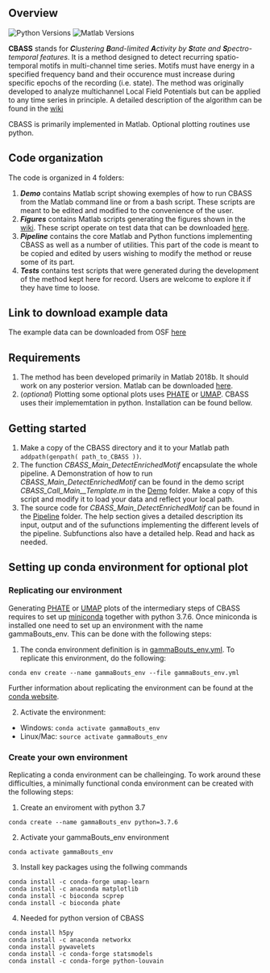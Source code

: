 ## Overview


![Python Versions](https://img.shields.io/badge/python-3.6%20%7C%203.7-blue)
![Matlab Versions](https://img.shields.io/badge/MATLAB-2018%7C2019%7C2020-blue.svg?style=flat-square)

__CBASS__ stands for _**C**lustering **B**and-limited **A**ctivity by **S**tate and **S**pectro-temporal features_. It is a method designed to detect recurring spatio-temporal motifs in multi-channel time series. Motifs must have energy in a specified frequency band and their occurence must increase during specific epochs of the recording (i.e. state). The method was originally developed to analyze multichannel Local Field Potentials but can be applied to any time series in principle. A detailed description of the algorithm can be found in the [wiki](https://github.com/ahof1704/gamma_bouts/wiki)

CBASS is primarily implemented in Matlab. Optional plotting routines use python.

## Code organization
The code is organized in 4 folders:
1. ***Demo*** contains Matlab script showing exemples of how to run CBASS from the Matlab command line or from a bash script. These scripts are meant to be edited and modified to the convenience of the user.
2. ***Figures*** contains Matlab scripts generating the figures shown in the [wiki](https://github.com/ahof1704/gamma_bouts/wiki). These script operate on test data that can be downloaded [here](https://osf.io/3k7a5/?view_only=bbcb6ac653d041fab0bd1618301cab30).
3. ***Pipeline*** contains the core Matlab and Python functions implementing CBASS as well as a number of utilities. This part of the code is meant to be copied and edited by users wishing to modify the method or reuse some of its part.
4. ***Tests*** contains test scripts that were generated during the development of the method kept here for record. Users are welcome to explore it if they have time to loose.

## Link to download example data
The example data can be downloaded from OSF [here](https://osf.io/3k7a5/?view_only=bbcb6ac653d041fab0bd1618301cab30)

## Requirements 
1. The method has been developed primarily in Matlab 2018b. It should work on any posterior version. Matlab can be downloaded [here](https://www.mathworks.com/products/matlab.html).
2. (_optional_) Plotting some optional plots uses [PHATE](https://github.com/KrishnaswamyLab/PHATE) or [UMAP](https://umap-learn.readthedocs.io/en/latest/). CBASS uses their implememtation in python. Installation can be found bellow.

## Getting started
1. Make a copy of the CBASS directory and it to your Matlab path   `addpath(genpath( path_to_CBASS ))`.
2. The function *CBASS_Main_DetectEnrichedMotif* encapsulate the whole pipeline. A Demonstration of how to run *CBASS_Main_DetectEnrichedMotif* can be found in the demo script *CBASS_Call_Main__Template.m* in the [Demo](https://github.com/ahof1704/gamma_bouts/edit/master/Demo) folder. Make a copy of this script and modify it to load your data and reflect your local path.
3. The source code for *CBASS_Main_DetectEnrichedMotif* can be found in the [Pipeline](https://github.com/ahof1704/gamma_bouts/edit/master/Pipeline) folder. The help section gives a detailed description its input, output and of the sufunctions implementing the different levels of the pipeline. Subfunctions also have a detailed help. Read and hack as needed.

## Setting up conda environment for optional plot
### Replicating our environment
Generating [PHATE](https://github.com/KrishnaswamyLab/PHATE) or [UMAP](https://umap-learn.readthedocs.io/en/latest/) plots of the intermediary steps of CBASS requires to set up [miniconda](https://docs.conda.io/en/latest/miniconda.html) together with python 3.7.6. Once miniconda is installed one need to set up an environment with the name gammaBouts_env. This can be done with the following steps:
1. The conda environment definition is in [gammaBouts_env.yml](gammaBouts_env.yml). To replicate this environment, do the following:
```
conda env create --name gammaBouts_env --file gammaBouts_env.yml
```
Further information about replicating the environment can be found at the [conda website](https://docs.conda.io/projects/conda/en/latest/user-guide/tasks/manage-environments.html#create-env-file-manually). 

2. Activate the environment:
+ Windows: `conda activate gammaBouts_env`
+ Linux/Mac: `source activate gammaBouts_env`

### Create your own environment
Replicating a conda environment can be challeinging. To work around these difficulties, a minimally functional conda environment can be created with the following steps:
1. Create an enviroment with python 3.7
```
conda create --name gammaBouts_env python=3.7.6
```

2. Activate your gammaBouts_env environment 
```
conda activate gammaBouts_env
```

3. Install key packages using the follwing commands
```
conda install -c conda-forge umap-learn
conda install -c anaconda matplotlib
conda install -c bioconda scprep
conda install -c bioconda phate
```

4. Needed for python version of CBASS
```
conda install h5py
conda install -c anaconda networkx
conda install pywavelets
conda install -c conda-forge statsmodels
conda install -c conda-forge python-louvain
```
